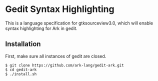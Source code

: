 # Gedit Syntax Highlighting
This is a language specification for gtksourceview3.0, which will enable syntax highlighting for Ark in gedit.

## Installation
First, make sure all instances of gedit are closed.

	$ git clone https://github.com/ark-lang/gedit-ark.git
	$ cd gedit-ark
	$ ./install.sh
